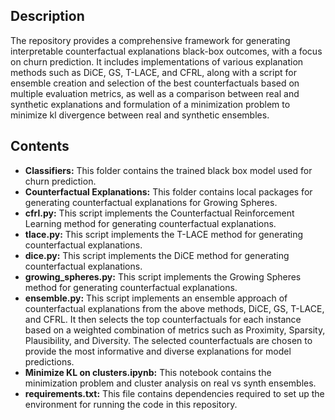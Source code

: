 ## Description
The repository provides a comprehensive framework for generating interpretable counterfactual explanations black-box outcomes, with a focus on churn prediction. It includes implementations of various explanation methods such as DiCE, GS, T-LACE, and CFRL, along with a script for ensemble creation and selection of the best counterfactuals based on multiple evaluation metrics, as well as a comparison between real and synthetic explanations and formulation of a minimization problem to minimize kl divergence between real and synthetic ensembles.

## Contents
- **Classifiers:** This folder contains the trained black box model used for churn prediction.
- **Counterfactual Explanations:** This folder contains local packages for generating counterfactual explanations for Growing Spheres.
- **cfrl.py:** This script implements the Counterfactual Reinforcement Learning method for generating counterfactual explanations.
- **tlace.py:** This script implements the T-LACE method for generating counterfactual explanations.
- **dice.py:** This script implements the DiCE method for generating counterfactual explanations.
- **growing_spheres.py:** This script implements the Growing Spheres method for generating counterfactual explanations.
- **ensemble.py:** This script implements an ensemble approach of counterfactual explanations from the above methods, DiCE, GS, T-LACE, and CFRL. It then selects the top counterfactuals for each instance based on a weighted combination of metrics such as Proximity, Sparsity, Plausibility, and Diversity. The selected counterfactuals are chosen to provide the most informative and diverse explanations for model predictions.
- **Minimize KL on clusters.ipynb:** This notebook contains the minimization problem and cluster analysis on real vs synth ensembles.
- **requirements.txt:** This file contains dependencies required to set up the environment for running the code in this repository.

